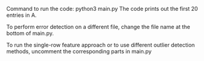 Command to run the code: python3 main.py
The code prints out the first 20 entries in A. 

To perform error detection on a different file, change the file name at the bottom of main.py. 

To run the single-row feature approach or to use different outlier detection methods, uncomment the corresponding parts in main.py
